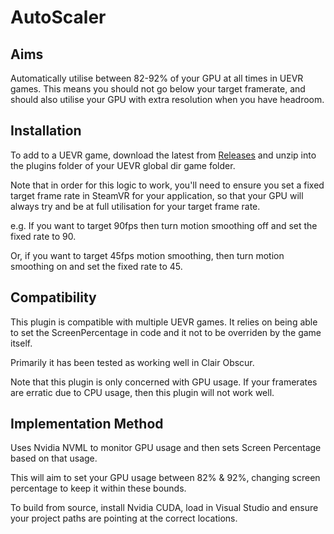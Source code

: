 # AutoScaler

## Aims

Automatically utilise between 82-92% of your GPU at all times in UEVR games.
This means you should not go below your target framerate, and should also utilise your GPU with extra resolution when you have headroom.

## Installation

To add to a UEVR game, download the latest from [Releases](https://github.com/hookmanuk/AutoScaler/releases) and unzip into the plugins folder of your UEVR global dir game folder.

Note that in order for this logic to work, you'll need to ensure you set a fixed target frame rate in SteamVR for your application, so that your GPU will always try and be at full utilisation for your target frame rate.

e.g. If you want to target 90fps then turn motion smoothing off and set the fixed rate to 90.

Or, if you want to target 45fps motion smoothing, then turn motion smoothing on and set the fixed rate to 45.

## Compatibility

This plugin is compatible with multiple UEVR games.
It relies on being able to set the ScreenPercentage in code and it not to be overriden by the game itself.

Primarily it has been tested as working well in Clair Obscur.

Note that this plugin is only concerned with GPU usage. If your framerates are erratic due to CPU usage, then this plugin will not work well.

## Implementation Method

Uses Nvidia NVML to monitor GPU usage and then sets Screen Percentage based on that usage.

This will aim to set your GPU usage between 82% & 92%, changing screen percentage to keep it within these bounds.

To build from source, install Nvidia CUDA, load in Visual Studio and ensure your project paths are pointing at the correct locations.

